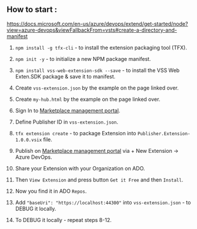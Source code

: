 ## How to start :

https://docs.microsoft.com/en-us/azure/devops/extend/get-started/node?view=azure-devops&viewFallbackFrom=vsts#create-a-directory-and-manifest

1. `npm install -g tfx-cli` - to install the extension packaging tool (TFX).

2. `npm init -y` - to  initialize a new NPM package manifest.

3. `npm install vss-web-extension-sdk --save` - to install the VSS Web Exten.SDK package & save it to manifest.

4. Create `vss-extension.json` by the example on the page linked over.

5. Create `my-hub.html` by the example on the page linked over.

6. Sign In to [Marketplace management portal](https://aka.ms/vsmarketplace-manage).

7. Define Publisher ID in `vss-extension.json`.

8. `tfx extension create` - to package Extension into `Publisher.Extension-1.0.0.vsix` file.

9. Publish on [Marketplace management portal](https://aka.ms/vsmarketplace-manage) via + New Extension -> Azure DevOps.

10. Share your Extension with your Organization on ADO.

11. Then `View Extension` and press button `Get it Free` and then `Install`.

12. Now you find it in ADO `Repos`.

13. Add `"baseUri": "https://localhost:44300"` into `vss-extension.json` - to DEBUG it locally.

14. To DEBUG it locally - repeat steps 8-12.
